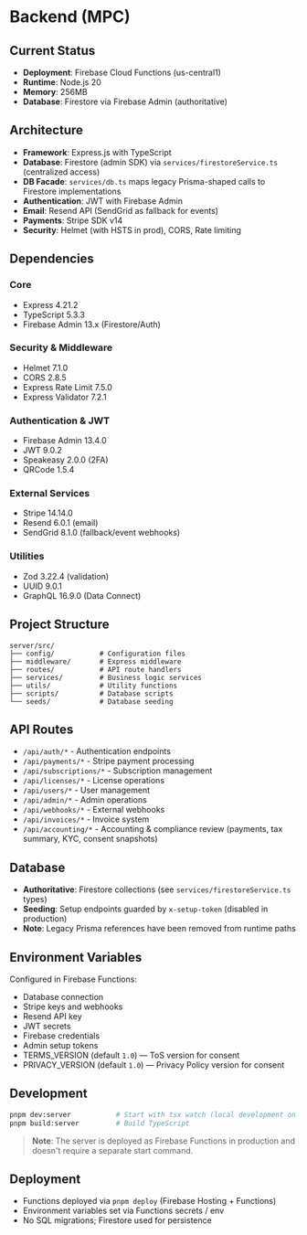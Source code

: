 # Backend (MPC)

## Current Status
- **Deployment**: Firebase Cloud Functions (us-central1)
- **Runtime**: Node.js 20
- **Memory**: 256MB
- **Database**: Firestore via Firebase Admin (authoritative)

## Architecture
- **Framework**: Express.js with TypeScript
- **Database**: Firestore (admin SDK) via `services/firestoreService.ts` (centralized access)
- **DB Facade**: `services/db.ts` maps legacy Prisma-shaped calls to Firestore implementations
- **Authentication**: JWT with Firebase Admin
- **Email**: Resend API (SendGrid as fallback for events)
- **Payments**: Stripe SDK v14
- **Security**: Helmet (with HSTS in prod), CORS, Rate limiting

## Dependencies

### Core
- Express 4.21.2
- TypeScript 5.3.3
- Firebase Admin 13.x (Firestore/Auth)

### Security & Middleware
- Helmet 7.1.0
- CORS 2.8.5
- Express Rate Limit 7.5.0
- Express Validator 7.2.1

### Authentication & JWT
- Firebase Admin 13.4.0
- JWT 9.0.2
- Speakeasy 2.0.0 (2FA)
- QRCode 1.5.4

### External Services
- Stripe 14.14.0
- Resend 6.0.1 (email)
- SendGrid 8.1.0 (fallback/event webhooks)

### Utilities
- Zod 3.22.4 (validation)
- UUID 9.0.1
- GraphQL 16.9.0 (Data Connect)

## Project Structure
```
server/src/
├── config/           # Configuration files
├── middleware/       # Express middleware
├── routes/           # API route handlers
├── services/         # Business logic services
├── utils/            # Utility functions
├── scripts/          # Database scripts
└── seeds/            # Database seeding
```

## API Routes
- `/api/auth/*` - Authentication endpoints
- `/api/payments/*` - Stripe payment processing
- `/api/subscriptions/*` - Subscription management
- `/api/licenses/*` - License operations
- `/api/users/*` - User management
- `/api/admin/*` - Admin operations
- `/api/webhooks/*` - External webhooks
- `/api/invoices/*` - Invoice system
 - `/api/accounting/*` - Accounting & compliance review (payments, tax summary, KYC, consent snapshots)

## Database
- **Authoritative**: Firestore collections (see `services/firestoreService.ts` types)
- **Seeding**: Setup endpoints guarded by `x-setup-token` (disabled in production)
- **Note**: Legacy Prisma references have been removed from runtime paths

## Environment Variables
Configured in Firebase Functions:
- Database connection
- Stripe keys and webhooks
- Resend API key
- JWT secrets
- Firebase credentials
- Admin setup tokens
 - TERMS_VERSION (default `1.0`) — ToS version for consent
 - PRIVACY_VERSION (default `1.0`) — Privacy Policy version for consent

## Development
```bash
pnpm dev:server           # Start with tsx watch (local development only)
pnpm build:server         # Build TypeScript
```

> **Note**: The server is deployed as Firebase Functions in production and doesn't require a separate start command.

## Deployment
- Functions deployed via `pnpm deploy` (Firebase Hosting + Functions)
- Environment variables set via Functions secrets / env
- No SQL migrations; Firestore used for persistence
